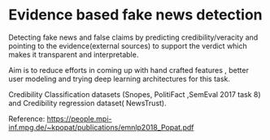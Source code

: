 # Evidence based fake news detection
Detecting fake news and false claims by predicting credibility/veracity and pointing to the evidence(external sources) to support the verdict which makes it transparent and interpretable. 

Aim is to reduce efforts  in coming up with hand crafted features , better user modeling and trying deep learning architectures for this task.

Credibility  Classification datasets (Snopes,  PolitiFact ,SemEval 2017 task 8) and Credibility regression dataset( NewsTrust). 

Reference: https://people.mpi-inf.mpg.de/~kpopat/publications/emnlp2018_Popat.pdf 
